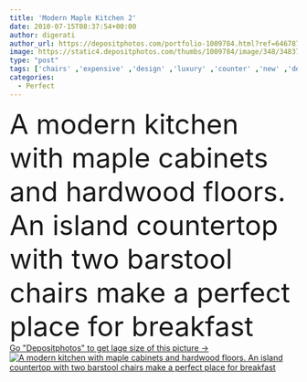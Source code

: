 ```yaml
---
title: 'Modern Maple Kitchen 2'
date: 2010-07-15T08:37:54+00:00
author: digerati
author_url: https://depositphotos.com/portfolio-1009784.html?ref=64678756
image: https://static4.depositphotos.com/thumbs/1009784/image/348/3483753/api_thumb_450.jpg?forcejpeg=true
type: "post"
tags: ['chairs' ,'expensive' ,'design' ,'luxury' ,'counter' ,'new' ,'decor' ,'success' ,'maple' ,'kitchen' ,'steel' ,'wooden' ,'fruit' ,'breakfast' ,'chair' ,'modern' ,'house' ,'window' ,'interior' ,'oven' ,'home' ,'luxurious' ,'two' ,'with' ,'make' ,'wood' ,'american' ,'tools' ,'hardwood' ,'floor' ,'stainless' ,'perfect' ,'sink' ,'curtain' ,'carpenter' ,'faucet' ,'jar' ,'designer' ,'successful' ,'place' ,'for' ,'island' ,'marble' ,'microwave' ,'decorated' ,'sophisticated' ,'a' ,'stove' ,'floors' ,'Flooring' ]
categories: 
  - Perfect
---
```

<div aling="center">
            <font size="60"> A modern kitchen with maple cabinets and hardwood floors. An island countertop with two barstool chairs make a perfect place for breakfast</font>   
</div>
<div>
    <a href='https://static4.depositphotos.com/thumbs/1009784/image/348/3483753/api_thumb_450.jpg?forcejpeg=true?ref=64678756' target=_blank > Go "Depositphotos" to get lage size of this picture ->
        <img href='https://static4.depositphotos.com/thumbs/1009784/image/348/3483753/api_thumb_450.jpg?forcejpeg=true?ref=64678756' src='https://static4.depositphotos.com/1009784/348/i/950/depositphotos_3483753-stock-photo-modern-maple-kitchen-2.jpg?forcejpeg=true' alt='A modern kitchen with maple cabinets and hardwood floors. An island countertop with two barstool chairs make a perfect place for breakfast' >
    </a>
</div>
